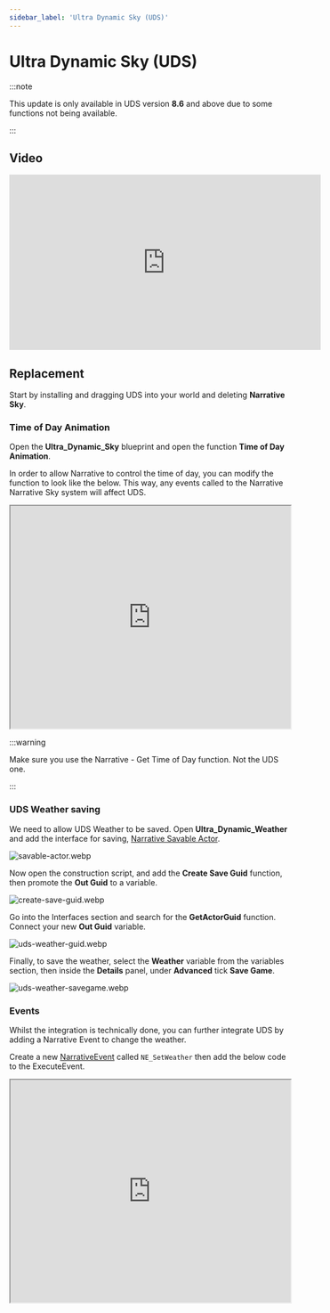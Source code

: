```yaml
---
sidebar_label: 'Ultra Dynamic Sky (UDS)'
---
```


# Ultra Dynamic Sky (UDS)

:::note

This update is only available in UDS version **8.6** and above due to some functions not being available.

:::

## Video

<iframe width="560" height="315" src="https://www.youtube.com/embed/GT4OS-tgK9k?si=p2FTfRcvspRDE88h" title="YouTube video player" frameborder="0" allow="accelerometer; autoplay; clipboard-write; encrypted-media; gyroscope; picture-in-picture; web-share" referrerpolicy="strict-origin-when-cross-origin" allowfullscreen></iframe>

## Replacement

Start by installing and dragging UDS into your world and deleting **Narrative Sky**.

### Time of Day Animation

Open the **Ultra_Dynamic_Sky** blueprint and open the function **Time of Day Animation**.

In order to allow Narrative to control the time of day, you can modify the function to look like the below. This way, any events called to the Narrative Narrative Sky system will affect UDS.

<iframe src="https://blueprintue.com/render/rpmqzy3i/" width="100%" height="400" scrolling="no" allowfullscreen></iframe>

:::warning

Make sure you use the Narrative - Get Time of Day function. Not the UDS one.

:::

### UDS Weather saving

We need to allow UDS Weather to be saved. Open **Ultra_Dynamic_Weather** and add the interface for saving, [Narrative Savable Actor](../../saving/index.md).

![savable-actor.webp](//img/pro/narrative-sky/intergrations/savable-actor.webp)

Now open the construction script, and add the **Create Save Guid** function, then promote the **Out Guid** to a variable.  

![create-save-guid.webp](//img/pro/narrative-sky/intergrations/create-save-guid.webp)

Go into the Interfaces section and search for the **GetActorGuid** function. Connect your new **Out Guid** variable.

![uds-weather-guid.webp](//img/pro/narrative-sky/intergrations/uds-weather-guid.webp)

Finally, to save the weather, select the **Weather** variable from the variables section, then inside the **Details** panel, under **Advanced** tick **Save Game**.

![uds-weather-savegame.webp](//img/pro/narrative-sky/intergrations/uds-weather-savegame.webp)

### Events

Whilst the integration is technically done, you can further integrate UDS by adding a Narrative Event to change the weather.

Create a new [NarrativeEvent](../../events/index.md) called `NE_SetWeather` then add the below code to the ExecuteEvent.

<iframe src="https://blueprintue.com/render/f_sk9qtb/" width="100%" height="400" scrolling="no" allowfullscreen></iframe>